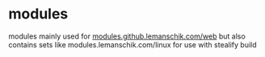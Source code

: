 # modules
modules mainly used for [modules.github.lemanschik.com/web](https://modules.github.lemanschik.com/web) but also contains sets like modules.lemanschik.com/linux for use with stealify build
